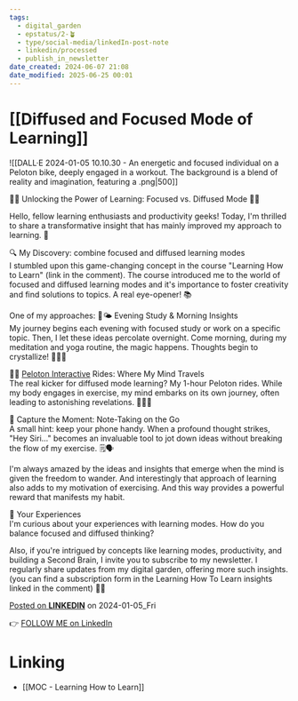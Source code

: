 ```yaml
---
tags:
  - digital_garden
  - epstatus/2-🪴
  - type/social-media/linkedIn-post-note
  - linkedin/processed
  - publish_in_newsletter
date_created: 2024-06-07 21:08
date_modified: 2025-06-25 00:01
---
```

# [[Diffused and Focused Mode of Learning]]

![[DALL·E 2024-01-05 10.10.30 - An energetic and focused individual on a Peloton bike, deeply engaged in a workout. The background is a blend of reality and imagination, featuring a .png|500]]

🧠💡 Unlocking the Power of Learning: Focused vs. Diffused Mode 🚀📘  
  
Hello, fellow learning enthusiasts and productivity geeks! Today, I'm thrilled to share a transformative insight that has mainly improved my approach to learning. 🌟  
  
🔍 My Discovery: combine focused and diffused learning modes  
I stumbled upon this game-changing concept in the course "Learning How to Learn" (link in the comment). The course introduced me to the world of focused and diffused learning modes and it's importance to foster creativity and find solutions to topics. A real eye-opener! 📚  
  
One of my approaches: 🌙🌤️ Evening Study & Morning Insights  
My journey begins each evening with focused study or work on a specific topic. Then, I let these ideas percolate overnight. Come morning, during my meditation and yoga routine, the magic happens. Thoughts begin to crystallize! 🧘‍♂️✨  
  
🚴‍♂️ [Peloton Interactive](https://www.linkedin.com/company/peloton-interactive-/) Rides: Where My Mind Travels  
The real kicker for diffused mode learning? My 1-hour Peloton rides. While my body engages in exercise, my mind embarks on its own journey, often leading to astonishing revelations. 🚴‍♂️🌌  
  
📱 Capture the Moment: Note-Taking on the Go  
A small hint: keep your phone handy. When a profound thought strikes, "Hey Siri..." becomes an invaluable tool to jot down ideas without breaking the flow of my exercise. 🗒️🗣️  
  
I'm always amazed by the ideas and insights that emerge when the mind is given the freedom to wander. And interestingly that approach of learning also adds to my motivation of exercising. And this way provides a powerful reward that manifests my habit.  
  
🔎 Your Experiences  
I'm curious about your experiences with learning modes. How do you balance focused and diffused thinking?  
  
Also, if you're intrigued by concepts like learning modes, productivity, and building a Second Brain, I invite you to subscribe to my newsletter. I regularly share updates from my digital garden, offering more such insights. (you can find a subscription form in the Learning How To Learn insights linked in the comment) 🌱💌

[Posted on **LINKEDIN**](https://www.linkedin.com/posts/sebastiankamilli_unlocking-the-power-of-learning-focused-activity-7148965583257026560-gLHm?utm_source=share&utm_medium=member_desktop) on 2024-01-05_Fri  

👉 [FOLLOW ME on LinkedIn](https://www.linkedin.com/comm/mynetwork/discovery-see-all?usecase=PEOPLE_FOLLOWS&followMember=sebastiankamilli)

# Linking

+ [[MOC - Learning How to Learn]]